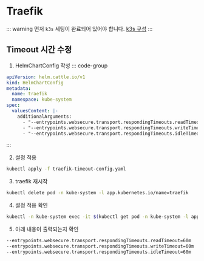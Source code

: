 # Traefik
::: warning
먼저 `k3s` 세팅이 완료되어 있어야 합니다. [k3s 구성](/kubernetes/01-install/01-k3s/install/install)
:::

## Timeout 시간 수정
1. HelmChartConfig 작성
::: code-group
``` yaml [traefik-timeout-config.yaml]
apiVersion: helm.cattle.io/v1
kind: HelmChartConfig
metadata:
  name: traefik
  namespace: kube-system
spec:
  valuesContent: |-
    additionalArguments:
      - "--entrypoints.websecure.transport.respondingTimeouts.readTimeout=60m"
      - "--entrypoints.websecure.transport.respondingTimeouts.writeTimeout=60m"
      - "--entrypoints.websecure.transport.respondingTimeouts.idleTimeout=60m"
```
:::

2. 설정 적용
``` bash
kubectl apply -f traefik-timeout-config.yaml
```

3. traefik 재시작
``` bash
kubectl delete pod -n kube-system -l app.kubernetes.io/name=traefik
```

4. 설정 적용 확인
``` bash
kubectl -n kube-system exec -it $(kubectl get pod -n kube-system -l app.kubernetes.io/name=traefik -o jsonpath="{.items[0].metadata.name}") -- cat /proc/1/cmdline | tr '\0' '\n'
```

5. 아래 내용이 출력되는지 확인
``` txt
--entrypoints.websecure.transport.respondingTimeouts.readTimeout=60m
--entrypoints.websecure.transport.respondingTimeouts.writeTimeout=60m
--entrypoints.websecure.transport.respondingTimeouts.idleTimeout=60m
```